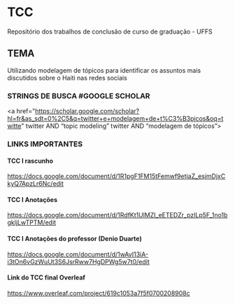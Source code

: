 # TCC
Repositório dos trabalhos de conclusão de curso de graduação - UFFS


## TEMA 
Utilizando modelagem de tópicos para identificar os assuntos mais discutidos sobre o Haiti nas redes sociais

### STRINGS DE BUSCA #GOOGLE SCHOLAR
<a href="https://scholar.google.com/scholar?hl=fr&as_sdt=0%2C5&q=twitter+e+modelagem+de+t%C3%B3picos&oq=twitte"  twitter AND “topic modeling”
twitter AND “modelagem de tópicos”>



### LINKS IMPORTANTES

#### TCC I rascunho
https://docs.google.com/document/d/1R1pgF1FM15tFemwf9etjaZ_esjmDjxCkyQ7ApzLr6Nc/edit


#### TCC I Anotações 
https://docs.google.com/document/d/1RdfKt1UlMZI_eETEDZr_pzlLp5F_1no1bgkljLwTPTM/edit

#### TCC I Anotações do professor (Denio Duarte)
https://docs.google.com/document/d/1wAvI13iA-i3tOn6vGzWuUt3S6JsrRww7HgDPWg5w7t0/edit

#### Link do TCC final Overleaf
https://www.overleaf.com/project/619c1053a7f5f0700208908c





